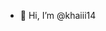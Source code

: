 - 👋 Hi, I’m @khaiii14

<!---
khaiii14/khaiii14 is a ✨ special ✨ repository because its `README.md` (this file) appears on your GitHub profile.
You can click the Preview link to take a look at your changes.
--->
